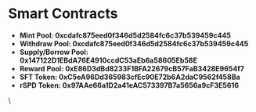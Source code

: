 # Smart Contracts

* **Mint Pool: 0xcdafc875eed0f346d5d2584fc6c37b539459c445**
* **Withdraw Pool: 0xcdafc875eed0f346d5d2584fc6c37b539459c445**
* **Supply/Borrow Pool: 0x147122D1EBdA76E4910ccdC53aEb6a58605Eb58E**
* **Reward Pool: 0xE86D3dBd8233F1BFA22679cB57FaB3428E9654f7**
* **SFT Token: 0xC5eA96Dd365983cfEc90E72b6A2daC9562f458Ba**
* **rSPD Token: 0x97AAe66a1D2a41eAC573397B7a5656a9cF3E5616**

\
